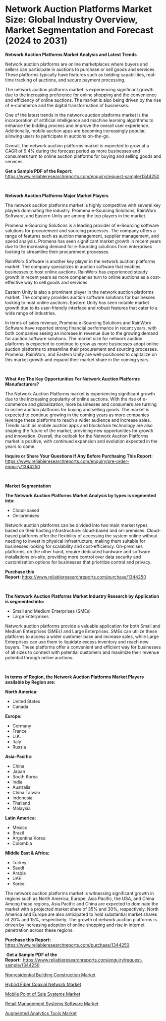 <p><h1>Network Auction Platforms Market Size: Global Industry Overview, Market Segmentation and Forecast (2024 to 2031)</h1></p><p><strong>Network Auction Platforms Market Analysis and Latest Trends</strong></p>
<p><p>Network auction platforms are online marketplaces where buyers and sellers can participate in auctions to purchase or sell goods and services. These platforms typically have features such as bidding capabilities, real-time tracking of auctions, and secure payment processing.</p><p>The network auction platforms market is experiencing significant growth due to the increasing preference for online shopping and the convenience and efficiency of online auctions. The market is also being driven by the rise of e-commerce and the digital transformation of businesses.</p><p>One of the latest trends in the network auction platforms market is the incorporation of artificial intelligence and machine learning algorithms to enhance the bidding process and improve the overall user experience. Additionally, mobile auction apps are becoming increasingly popular, allowing users to participate in auctions on-the-go.</p><p>Overall, the network auction platforms market is expected to grow at a CAGR of 9.4% during the forecast period as more businesses and consumers turn to online auction platforms for buying and selling goods and services.</p></p>
<p><strong>Get a Sample PDF of the Report:&nbsp;</strong> <a href="https://www.reliableresearchreports.com/enquiry/request-sample/1344250">https://www.reliableresearchreports.com/enquiry/request-sample/1344250</a></p>
<p>&nbsp;</p>
<p><strong>Network Auction Platforms Major Market Players</strong></p>
<p><p>The network auction platforms market is highly competitive with several key players dominating the industry. Promena e-Sourcing Solutions, RainWorx Software, and Eastern Unity are among the top players in the market.</p><p>Promena e-Sourcing Solutions is a leading provider of e-Sourcing software solutions for procurement and sourcing processes. The company offers a range of features such as auction management, supplier management, and spend analysis. Promena has seen significant market growth in recent years due to the increasing demand for e-Sourcing solutions from enterprises looking to streamline their procurement processes.</p><p>RainWorx Software is another key player in the network auction platforms market. The company specializes in auction software that enables businesses to host online auctions. RainWorx has experienced steady growth in recent years as more companies turn to online auctions as a cost-effective way to sell goods and services.</p><p>Eastern Unity is also a prominent player in the network auction platforms market. The company provides auction software solutions for businesses looking to host online auctions. Eastern Unity has seen notable market growth due to its user-friendly interface and robust features that cater to a wide range of industries.</p><p>In terms of sales revenue, Promena e-Sourcing Solutions and RainWorx Software have reported strong financial performance in recent years, with both companies seeing an increase in revenue due to the growing demand for auction software solutions. The market size for network auction platforms is expected to continue to grow as more businesses adopt online auction platforms to streamline their procurement and sourcing processes. Promena, RainWorx, and Eastern Unity are well-positioned to capitalize on this market growth and expand their market share in the coming years.</p></p>
<p>&nbsp;</p>
<p><strong>What Are The Key Opportunities For Network Auction Platforms Manufacturers?</strong></p>
<p><p>The Network Auction Platforms market is experiencing significant growth due to the increasing popularity of online auctions. With the rise of e-commerce and globalization, more businesses and consumers are turning to online auction platforms for buying and selling goods. The market is expected to continue growing in the coming years as more companies leverage these platforms to reach a wider audience and increase sales. Trends such as mobile auction apps and blockchain technology are also shaping the future of the market, providing new opportunities for growth and innovation. Overall, the outlook for the Network Auction Platforms market is positive, with continued expansion and evolution expected in the years to come.</p></p>
<p><strong>Inquire or Share Your Questions If Any Before Purchasing This Report:</strong> <a href="https://www.reliableresearchreports.com/enquiry/pre-order-enquiry/1344250">https://www.reliableresearchreports.com/enquiry/pre-order-enquiry/1344250</a></p>
<p>&nbsp;</p>
<p><strong>Market Segmentation</strong></p>
<p><strong>The Network Auction Platforms Market Analysis by types is segmented into:</strong></p>
<p><ul><li>Cloud-based</li><li>On-premises</li></ul></p>
<p><p>Network auction platforms can be divided into two main market types based on their hosting infrastructure: cloud-based and on-premises. Cloud-based platforms offer the flexibility of accessing the system online without needing to invest in physical infrastructure, making them suitable for businesses looking for scalability and cost-efficiency. On-premises platforms, on the other hand, require dedicated hardware and software installations on-site, providing more control over data security and customization options for businesses that prioritize control and privacy.</p></p>
<p><strong>Purchase this Report:&nbsp;</strong><a href="https://www.reliableresearchreports.com/purchase/1344250">https://www.reliableresearchreports.com/purchase/1344250</a></p>
<p>&nbsp;</p>
<p><strong>The Network Auction Platforms Market Industry Research by Application is segmented into:</strong></p>
<p><ul><li>Small and Medium Enterprises (SMEs)</li><li>Large Enterprises</li></ul></p>
<p><p>Network auction platforms provide a valuable application for both Small and Medium Enterprises (SMEs) and Large Enterprises. SMEs can utilize these platforms to access a wider customer base and increase sales, while Large Enterprises can use them to liquidate excess inventory and reach new buyers. These platforms offer a convenient and efficient way for businesses of all sizes to connect with potential customers and maximize their revenue potential through online auctions.</p></p>
<p>&nbsp;</p>
<p><strong>In terms of Region, the Network Auction Platforms Market Players available by Region are:</strong></p>
<p>
    <p> <strong> North America: </strong>
        <ul>
            <li>United States</li>
            <li>Canada</li>
        </ul>
        </p> 
    <p> <strong> Europe: </strong>
        <ul>
            <li>Germany</li>
            <li>France</li>
            <li>U.K.</li>
            <li>Italy</li>
            <li>Russia</li>
        </ul>
        </p> 
    <p> <strong> Asia-Pacific: </strong>
        <ul>
            <li>China</li>
            <li>Japan</li>
            <li>South Korea</li>
            <li>India</li>
            <li>Australia</li>
            <li>China Taiwan</li>
            <li>Indonesia</li>
            <li>Thailand</li>
            <li>Malaysia</li>
        </ul>
        </p> 
    <p> <strong> Latin America: </strong>
        <ul>
            <li>Mexico</li>
            <li>Brazil</li>
            <li>Argentina Korea</li>
            <li>Colombia</li>
        </ul>
        </p> 
    <p> <strong> Middle East & Africa: </strong>
        <ul>
            <li>Turkey</li>
            <li>Saudi</li>
            <li>Arabia</li>
            <li>UAE</li>
            <li>Korea</li>
        </ul>
    </p>
    </p>
<p><p>The network auction platforms market is witnessing significant growth in regions such as North America, Europe, Asia Pacific, the USA, and China. Among these regions, Asia Pacific and China are expected to dominate the market with a projected market share of 35% and 30%, respectively. North America and Europe are also anticipated to hold substantial market shares of 20% and 15%, respectively. The growth of network auction platforms is driven by increasing adoption of online shopping and rise in internet penetration across these regions.</p></p>
<p><strong>Purchase this Report: </strong><a href="https://www.reliableresearchreports.com/purchase/1344250">https://www.reliableresearchreports.com/purchase/1344250</a></p>
<p>&nbsp;<strong>Get a Sample PDF of the Report:&nbsp;&nbsp;</strong><a href="https://www.reliableresearchreports.com/enquiry/request-sample/1344250">https://www.reliableresearchreports.com/enquiry/request-sample/1344250</a></p>
<p><strong></strong></p>
<p><p><a href="https://medium.com/@michellebutler19/nonresidential-building-construction-market-analysis-its-cagr-market-segmentation-and-global-70f1c404046a">Nonresidential Building Construction Market</a></p><p><a href="https://medium.com/@soledadroob625/hybrid-fiber-coaxial-network-market-size-reveals-the-best-marketing-channels-in-global-industry-e99b088c22f9">Hybrid Fiber Coaxial Network Market</a></p><p><a href="https://medium.com/@debramedina73/mobile-point-of-sale-systems-market-insight-market-trends-growth-forecasted-from-2024-to-2031-a566812abf15">Mobile Point of Sale Systems Market</a></p><p><a href="https://medium.com/@michellebutler19/retail-management-systems-software-market-insights-into-market-cagr-market-trends-and-growth-7629284e7f38">Retail Management Systems Software Market</a></p><p><a href="https://medium.com/@soledadroob625/augmented-analytics-tools-market-comprehensive-assessment-by-type-application-and-geography-01a183fcc9ef">Augmented Analytics Tools Market</a></p></p>